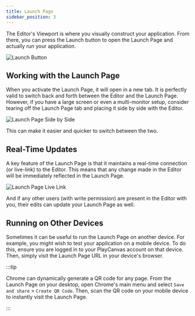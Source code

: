 ```yaml
---
title: Launch Page
sidebar_position: 3
---
```


The Editor's Viewport is where you visually construct your application. From there, you can press the Launch button to open the Launch Page and actually _run_ your application.

![Launch Button](/img/user-manual/editor/launch-page/launch-button.png)

## Working with the Launch Page

When you activate the Launch Page, it will open in a new tab. It is perfectly valid to switch back and forth between the Editor and the Launch Page. However, if you have a large screen or even a multi-monitor setup, consider tearing off the Launch Page tab and placing it side by side with the Editor.

![Launch Page Side by Side](/img/user-manual/editor/launch-page/launch-page-side-by-side.png)

This can make it easier and quicker to switch between the two.

## Real-Time Updates

A key feature of the Launch Page is that it maintains a real-time connection (or live-link) to the Editor. This means that any change made in the Editor will be immediately reflected in the Launch Page.

![Launch Page Live Link](/img/user-manual/editor/launch-page/launch-page-live-link.gif)

And if any other users (with write permission) are present in the Editor with you, their edits can update your Launch Page as well.

## Running on Other Devices

Sometimes it can be useful to run the Launch Page on another device. For example, you might wish to test your application on a mobile device. To do this, ensure you are logged in to your PlayCanvas account on that device. Then, simply visit the Launch Page URL in your device's browser.

:::tip

Chrome can dynamically generate a QR code for any page. From the Launch Page on your desktop, open Chrome's main menu and select `Save and share` > `Create QR Code`. Then, scan the QR code on your mobile device to instantly visit the Launch Page.

:::
